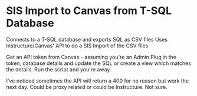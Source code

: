 # SIS Import to Canvas from T-SQL Database

Connects to a T-SQL database and exports SQL as CSV files
Uses Instructure/Canvas' API to do a SIS Import of the CSV files

Get an API token from Canvas - assuming you're an Admin
Plug in the token, database details and update the SQL or create a view which matches the details. 
Run the script and you're away.

I've noticed sometimes the API will return a 400 for no reason but work the next day. Could be proxy related or could be Instructure. Not sure.
